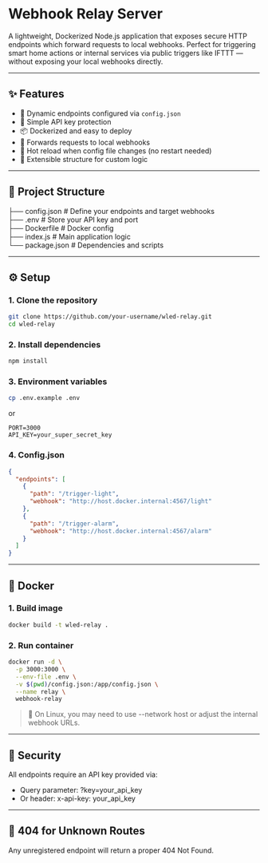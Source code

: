 # Webhook Relay Server

A lightweight, Dockerized Node.js application that exposes secure HTTP endpoints which forward requests to local webhooks. Perfect for triggering smart home actions or internal services via public triggers like IFTTT — without exposing your local webhooks directly.

---

## ✨ Features

- 🔁 Dynamic endpoints configured via `config.json`
- 🔐 Simple API key protection
- 📦 Dockerized and easy to deploy
- 🚀 Forwards requests to local webhooks
- 🔄 Hot reload when config file changes (no restart needed)
- 🧱 Extensible structure for custom logic

---

## 📁 Project Structure
├── config.json # Define your endpoints and target webhooks <br>
├── .env # Store your API key and port <br>
├── Dockerfile # Docker config <br>
├── index.js # Main application logic <br>
└── package.json # Dependencies and scripts<br>

---

## ⚙️ Setup

### 1. Clone the repository

```bash
git clone https://github.com/your-username/wled-relay.git
cd wled-relay
```

### 2. Install dependencies
```bash
npm install
```

### 3. Environment variables
```bash
cp .env.example .env
```
or
```env
PORT=3000
API_KEY=your_super_secret_key
```

### 4. Config.json
```json
{
  "endpoints": [
    {
      "path": "/trigger-light",
      "webhook": "http://host.docker.internal:4567/light"
    },
    {
      "path": "/trigger-alarm",
      "webhook": "http://host.docker.internal:4567/alarm"
    }
  ]
}
```
---

## 🐳 Docker

### 1. Build image
```bash
docker build -t wled-relay .
```

### 2. Run container
```bash
docker run -d \
  -p 3000:3000 \
  --env-file .env \
  -v $(pwd)/config.json:/app/config.json \
  --name relay \
  webhook-relay
```
> 🐧 On Linux, you may need to use --network host or adjust the internal webhook URLs.
---

## 🔐 Security
All endpoints require an API key provided via:

* Query parameter: ?key=your_api_key
* Or header: x-api-key: your_api_key

---

## 🛑 404 for Unknown Routes
Any unregistered endpoint will return a proper 404 Not Found.


